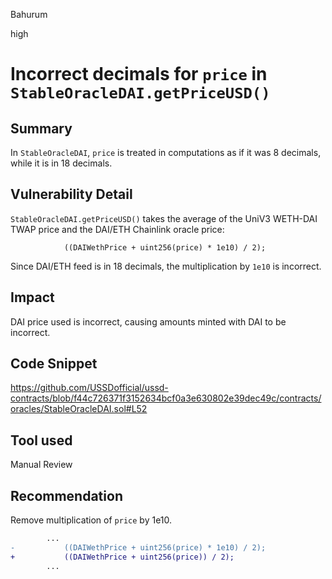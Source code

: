 Bahurum

high

# Incorrect decimals for `price` in `StableOracleDAI.getPriceUSD()`

## Summary
In `StableOracleDAI`, `price` is treated in computations as if it was 8 decimals, while it is in 18 decimals.

## Vulnerability Detail

`StableOracleDAI.getPriceUSD()` takes the average of the UniV3 WETH-DAI TWAP price and the DAI/ETH Chainlink oracle price:

```solidity
            ((DAIWethPrice + uint256(price) * 1e10) / 2);
```
Since DAI/ETH feed is in 18 decimals, the multiplication by `1e10` is incorrect.

## Impact
DAI price used is incorrect, causing amounts minted with DAI to be incorrect.

## Code Snippet
https://github.com/USSDofficial/ussd-contracts/blob/f44c726371f3152634bcf0a3e630802e39dec49c/contracts/oracles/StableOracleDAI.sol#L52

## Tool used

Manual Review

## Recommendation
Remove multiplication of `price` by 1e10.

```diff
        ...
-           ((DAIWethPrice + uint256(price) * 1e10) / 2);
+           ((DAIWethPrice + uint256(price)) / 2);
        ...
```
